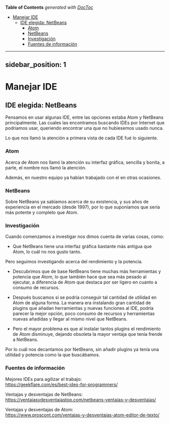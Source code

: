 <!-- START doctoc generated TOC please keep comment here to allow auto update -->
<!-- DON'T EDIT THIS SECTION, INSTEAD RE-RUN doctoc TO UPDATE -->
**Table of Contents**  *generated with [DocToc](https://github.com/thlorenz/doctoc)*

- [Manejar IDE](#manejar-ide)
  - [IDE elegida: NetBeans](#ide-elegida-netbeans)
    - [Atom](#atom)
    - [NetBeans](#netbeans)
    - [Investigación](#investigaci%C3%B3n)
    - [Fuentes de información](#fuentes-de-informaci%C3%B3n)

<!-- END doctoc generated TOC please keep comment here to allow auto update -->

---
sidebar_position: 1
---

# Manejar IDE

## IDE elegida: NetBeans

Pensamos en usar algunas IDE, entre las opciones estaba Atom y NetBeans principalmente.
Las cuales las encontramos buscando IDEs por Internet que podriamos usar, queriendo encontrar una que no hubiesemos usado nunca.

Lo que nos llamó la atención a primera vista de cada IDE fué lo siguiente.

### Atom

Acerca de Atom nos llamó la atención su interfaz gráfica, sencilla y bonita, a parte, el nombre nos llamó la atención.

Además, en nuestro equipo ya habían trabajado con el en otras ocasiones.

### NetBeans

Sobre NetBeans ya sabíamos acerca de su existencia, y sus años de experiencia en el mercado (desde 1997), por lo que suponíamos que sería
más potente y completo que Atom.

### Investigación

Cuando comenzamos a investigar nos dimos cuenta de varias cosas, como:

- Que NetBeans tiene una interfaz gráfica bastante más antigua que Atom, lo cuál no nos gusto tanto.

Pero seguimos investigando acerca del rendimiento y la potencia.

- Descubrimos que de base NetBeans tiene muchas más herramientas y potencia que Atom, lo que también hace que sea más pesado
  al ejecutar, a diferencia de Atom que destaca por ser ligero en cuanto a consumo de recursos.

- Después buscamos si se podría conseguir tal cantidad de utilidad en Atom de alguna forma. La manera era instalando gran
  cantidad de plugins que añadan herramientas y nuevas funciones al IDE, podría parecer la mejor opción, poco consumo de
  recursos y herramientas nuevas añadidas y llegar al mismo nivel que NetBeans.

- Pero el mayor problema es que al instalar tantos plugins el rendimiento de Atom disminuye, dejando obsoleta la mayor
  ventaja que tenía frende a NetBeans.

Por lo cuál nos decantamos por NetBeans, sin añadir plugins ya tenía una utilidad y potencia como la que buscábamos.

### Fuentes de información

Mejores IDEs para agilizar el trabajo:  
https://geekflare.com/es/best-ides-for-programmers/

Ventajas y desventajas de NetBeans:
https://ventajasydesventajastop.com/netbeans-ventajas-y-desventajas/

Ventajas y desventajas de Atom:  
https://www.proscont.com/ventajas-y-desventajas-atom-editor-de-texto/
